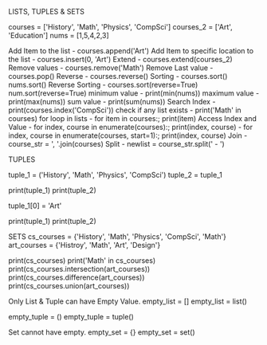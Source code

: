 LISTS, TUPLES & SETS

courses = ['History', 'Math', 'Physics', 'CompSci']
courses_2 = ['Art', 'Education']
nums = [1,5,4,2,3]

Add Item to the list  - courses.append('Art')
Add Item to specific location to the list - courses.insert(0, 'Art')
Extend                                    - courses.extend(courses_2)
Remove values - courses.remove('Math')
Remove Last value - courses.pop()
Reverse         - courses.reverse()
Sorting       - courses.sort()
                nums.sort()
Reverse Sorting - courses.sort(reverse=True)
                  num.sort(reverse=True)
minimum value - print(min(nums))
maximum value - print(max(nums))
sum value - print(sum(nums))
Search Index  - print(courses.index('CompSci'))
check if any list exists  - print('Math' in courses)
for loop in lists - for item in courses:; print(item)
Access Index and Value  - for index, course in enumerate(courses):; print(index, course)
                        - for index, course in enumerate(courses, start=1):; print(index, course)
Join - course_str = ', '.join(courses)
Split - newlist = course_str.split(' - ')


TUPLES

tuple_1 = ('History', 'Math', 'Physics', 'CompSci')
tuple_2 = tuple_1

print(tuple_1)
print(tuple_2)

tuple_1[0] = 'Art'

print(tuple_1)
print(tuple_2)

SETS
cs_courses = {'History', 'Math', 'Physics', 'CompSci', 'Math'}
art_courses = {'Histroy', 'Math', 'Art', 'Design'}

print(cs_courses)
print('Math' in cs_courses)
print(cs_courses.intersection(art_courses))
print(cs_courses.difference(art_courses))
print(cs_courses.union(art_courses))


Only List & Tuple can have Empty Value.
empty_list = []
empty_list = list()

empty_tuple = ()
empty_tuple = tuple()

Set cannot have empty.
empty_set = {}
empty_set = set()
